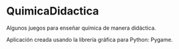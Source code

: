QuimicaDidactica
================

Algunos juegos para enseñar química de manera didáctica.

Aplicación creada usando la librería gráfica para Python: Pygame.